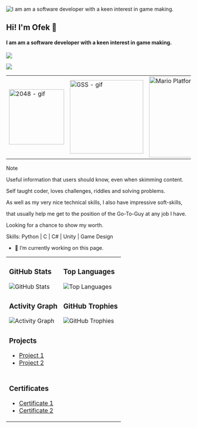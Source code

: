 ![I am am a software developer with a keen interest in game making.](https://scontent.ftlv19-2.fna.fbcdn.net/v/t39.30808-6/436225023_10232684159591511_6929837165841030774_n.jpg?_nc_cat=101&ccb=1-7&_nc_sid=5f2048&_nc_ohc=UuHNh6V7ugoQ7kNvgE_WAAx&_nc_ht=scontent.ftlv19-2.fna&oh=00_AYAHyhOWG7oL_Tk9Q3pTgrcgn2crEWF_-6EA4dIMdMMd8Q&oe=664A94D3)

## Hi! I'm Ofek 🦕
#### I am am a software developer with a keen interest in game making.

![](http://github-profile-summary-cards.vercel.app/api/cards/profile-details?username=ofekshulberg&theme=solarized)

![](http://github-profile-summary-cards.vercel.app/api/cards/repos-per-language?username=ofekshulberg&theme=solarized&exclude=pypy3,c,c#,HLSL)

<table>
  <tr>
    <td><img src="https://github.com/ofekshulberg/ofekshulberg/assets/138509154/28355087-121f-4f9c-8721-5b2052f9744a" alt="2048 - gif" width="150"></td>
    <td><img src="https://github.com/ofekshulberg/ofekshulberg/assets/138509154/40e3dce0-aade-4d90-bb52-d9cb294f4514" alt="GSS - gif" width="200"></td>
    <td><img src="https://github.com/ofekshulberg/ofekshulberg/assets/138509154/e6d0c71c-7662-4ea4-a99f-a8351f7c75d5" alt="Mario Platformer - gif" width="220"></td>
  </tr>
</table>

> [!NOTE]
> Useful information that users should know, even when skimming content.

Self taught coder, loves challenges, riddles and solving problems.
  
As well as my very nice technical skills, I also have impressive soft-skills,
  
that usually help me get to the position of the Go-To-Guy at any job I have.
  
Looking for a chance to show my worth.
  
Skills: Python | C | C# | Unity | Game Design
  
- 🔭 I’m currently working on this page. 

<table>
  <tr>
    <td>
      <h3>GitHub Stats</h3>
      <img src="https://github-readme-stats.vercel.app/api?username=ofekshulberg&show_icons=true&theme=radical" alt="GitHub Stats">
    </td>
    <td>
      <h3>Top Languages</h3>
      <img src="https://github-readme-stats.vercel.app/api/top-langs/?username=ofekshulberg&layout=compact&theme=radical" alt="Top Languages">
    </td>
  </tr>
  <tr>
    <td>
      <h3>Activity Graph</h3>
      <img src="https://github-readme-activity-graph.cyclic.app/graph?username=ofekshulberg&theme=react-dark" alt="Activity Graph">
    </td>
    <td>
      <h3>GitHub Trophies</h3>
      <img src="https://github-profile-trophy.vercel.app/?username=ofekshulberg&theme=onedark" alt="GitHub Trophies">
    </td>
  </tr>
  <tr>
    <td colspan="2">
      <h3>Projects</h3>
      <ul>
        <li><a href="https://github.com/ofekshulberg/project1">Project 1</a></li>
        <li><a href="https://github.com/ofekshulberg/project2">Project 2</a></li>
      </ul>
    </td>
  </tr>
  <tr>
    <td colspan="2">
      <h3>Certificates</h3>
      <ul>
        <li><a href="https://linktocertificate1.com">Certificate 1</a></li>
        <li><a href="https://linktocertificate2.com">Certificate 2</a></li>
      </ul>
    </td>
  </tr>
</table>


